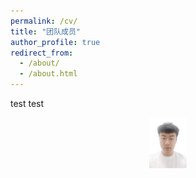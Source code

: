 ```yaml
---
permalink: /cv/
title: "团队成员"
author_profile: true
redirect_from: 
  - /about/
  - /about.html
---
```



test test
<div style="text-align: center;">
    <img src="Guo-Lab-Img/chen.png" alt="xiaohui Image" style="width:12%;"/>
</div>


